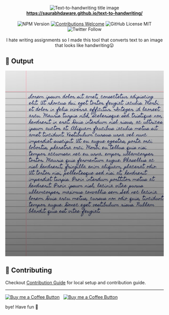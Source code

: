 <p align="center">
<img alt="Text-to-handwriting title image" src="https://res.cloudinary.com/saurabhdaware/image/upload/w_400/v1586015094/saurabh2019/text-to-handwriting-title.png" /> 
<br/><b><a href="https://saurabhdaware.github.io/text-to-handwriting/">https://saurabhdaware.github.io/text-to-handwriting/</a></b><br/><br/><img alt="NPM Version" src="https://img.shields.io/github/package-json/v/saurabhdaware/text-to-handwriting?style=flat-square" /> <a href="#contributing"><img alt="Contributions Welcome" src="https://img.shields.io/badge/contributions-welcome-brightgreen?style=flat-square"></a> <img alt="GitHub License MIT" src="https://img.shields.io/github/license/saurabhdaware/text-to-handwriting?style=flat-square"> <img alt="Twitter Follow" src="https://img.shields.io/twitter/follow/saurabhcodes?style=social"><br/><br/> I hate writing assignments so I made this tool that converts text to an image that looks like handwriting😛


</p>

## 🌠 Output
![Sample image of output](sample.jpeg)



## 🤗 Contributing

Checkout [Contribution Guide](CONTRIBUTING.md) for local setup and contribution guide.


---

[<img alt="Buy me a Coffee Button" width=200 src="https://c5.patreon.com/external/logo/become_a_patron_button.png">](https://www.patreon.com/bePatron?u=31891872) &nbsp; [<img alt="Buy me a Coffee Button" width=200 src="https://cdn.buymeacoffee.com/buttons/default-yellow.png">](https://www.buymeacoffee.com/saurabhdaware)


bye!
Have fun 🦄
